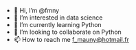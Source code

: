 - 👋 Hi, I’m @fmny
- 👀 I’m interested in data science
- 🌱 I’m currently learning Python
- 💞️ I’m looking to collaborate on Python
- 📫 How to reach me f_mauny@hotmail.fr

<!---
fmny/fmny is a ✨ special ✨ repository because its `README.md` (this file) appears on your GitHub profile.
You can click the Preview link to take a look at your changes.
--->
